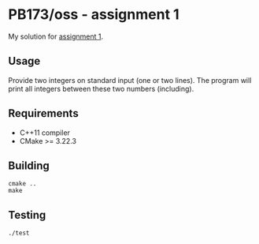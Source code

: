 # PB173/oss - assignment 1

My solution for [assignment 1](https://github.com/crocs-muni/open-source-development-course/blob/master/assignments.md#1-single-developer-scenario-deadline-20-4).

## Usage

Provide two integers on standard input (one or two lines). The program will print all integers between these two numbers (including).

## Requirements

- C++11 compiler
- CMake >= 3.22.3

## Building

```
cmake ..
make
```

## Testing

```
./test
```

